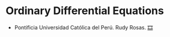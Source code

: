 # Ordinary Differential Equations
- Pontificia Universidad Católica del Perú. Rudy Rosas.
[:film_strip:](#)